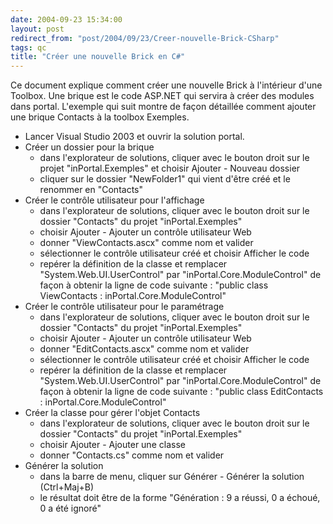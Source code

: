 ```yaml
---
date: 2004-09-23 15:34:00
layout: post
redirect_from: "post/2004/09/23/Creer-nouvelle-Brick-CSharp"
tags: qc
title: "Créer une nouvelle Brick en C#"
---
```


Ce document explique comment créer une nouvelle Brick à l'intérieur d'une
Toolbox. Une brique est le code ASP.NET qui servira à créer des modules dans
portal. L'exemple qui suit montre de façon détaillée comment ajouter une brique
Contacts à la toolbox Exemples.

* Lancer Visual Studio 2003 et ouvrir la solution portal.
* Créer un dossier pour la brique
  - dans l'explorateur de solutions, cliquer avec le bouton droit sur le projet
"inPortal.Exemples" et choisir Ajouter - Nouveau dossier
  - cliquer sur le dossier "NewFolder1" qui vient d'être créé et le renommer en
"Contacts"
* Créer le contrôle utilisateur pour l'affichage
  - dans l'explorateur de solutions, cliquer avec le bouton droit sur le
dossier "Contacts" du projet "inPortal.Exemples"
  - choisir Ajouter - Ajouter un contrôle utilisateur Web
  - donner "ViewContacts.ascx" comme nom et valider
  - sélectionner le contrôle utilisateur créé et choisir Afficher le code
  - repérer la définition de la classe et remplacer "System.Web.UI.UserControl"
par "inPortal.Core.ModuleControl" de façon à obtenir la ligne de code
suivante : "public class ViewContacts :
inPortal.Core.ModuleControl"
* Créer le contrôle utilisateur pour le paramétrage
  - dans l'explorateur de solutions, cliquer avec le bouton droit sur le
dossier "Contacts" du projet "inPortal.Exemples"
  - choisir Ajouter - Ajouter un contrôle utilisateur Web
  - donner "EditContacts.ascx" comme nom et valider
  - sélectionner le contrôle utilisateur créé et choisir Afficher le code
  - repérer la définition de la classe et remplacer "System.Web.UI.UserControl"
par "inPortal.Core.ModuleControl" de façon à obtenir la ligne de code
suivante : "public class EditContacts :
inPortal.Core.ModuleControl"
* Créer la classe pour gérer l'objet Contacts
  - dans l'explorateur de solutions, cliquer avec le bouton droit sur le
dossier "Contacts" du projet "inPortal.Exemples"
  - choisir Ajouter - Ajouter une classe
  - donner "Contacts.cs" comme nom et valider
* Générer la solution
  - dans la barre de menu, cliquer sur Générer - Générer la solution
(Ctrl+Maj+B)
  - le résultat doit être de la forme "Génération : 9 a réussi, 0 a
échoué, 0 a été ignoré"
